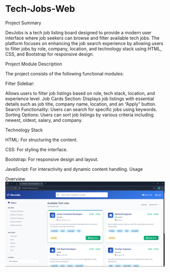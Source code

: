# Tech-Jobs-Web
Project Summary


DevJobs is a tech job listing board designed to provide a modern user interface where job seekers can browse and filter available tech jobs. The platform focuses on enhancing the job search experience by allowing users to filter jobs by role, company, location, and technology stack using HTML, CSS, and Bootstrap for responsive design.

Project Module Description


The project consists of the following functional modules:

Filter Sidebar: 


Allows users to filter job listings based on role, tech stack, location, and experience level.
Job Cards Section: Displays job listings with essential details such as job title, company name, location, and an “Apply” button.
Search Functionality: Users can search for specific jobs using keywords.
Sorting Options: Users can sort job listings by various criteria including newest, oldest, salary, and company.

Technology Stack


HTML: For structuring the content.

CSS: For styling the interface.

Bootstrap: For responsive design and layout.

JavaScript: For interactivity and dynamic content handling.
Usage


Overview  
![image alt](Sampleimg.png
)

